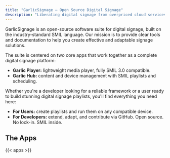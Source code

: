 ```yaml
---
title: "GarlicSignage – Open Source Digital Signage"
description: "Liberating digital signage from overpriced cloud services."
---
```



GarlicSignage is an open-source software suite for digital signage, built on the industry-standard SMIL language. Our mission is to provide clear tools and documentation to help you create effective and adaptable signage solutions.

The suite is centered on two core apps that work together as a complete digital signage platform:

- **Garlic Player:** lightweight media player, fully SMIL 3.0 compatible.
- **Garlic Hub:** content and device management with SMIL playlists and scheduling.

Whether you're a developer looking for a reliable framework or a user ready to build stunning digital signage playlists, you'll find everything you need here:

- **For Users:** create playlists and run them on any compatible device.
- **For Developers:** extend, adapt, and contribute via GitHub.
    Open source. No lock-in. SMIL inside.

## The Apps

{{< apps >}}